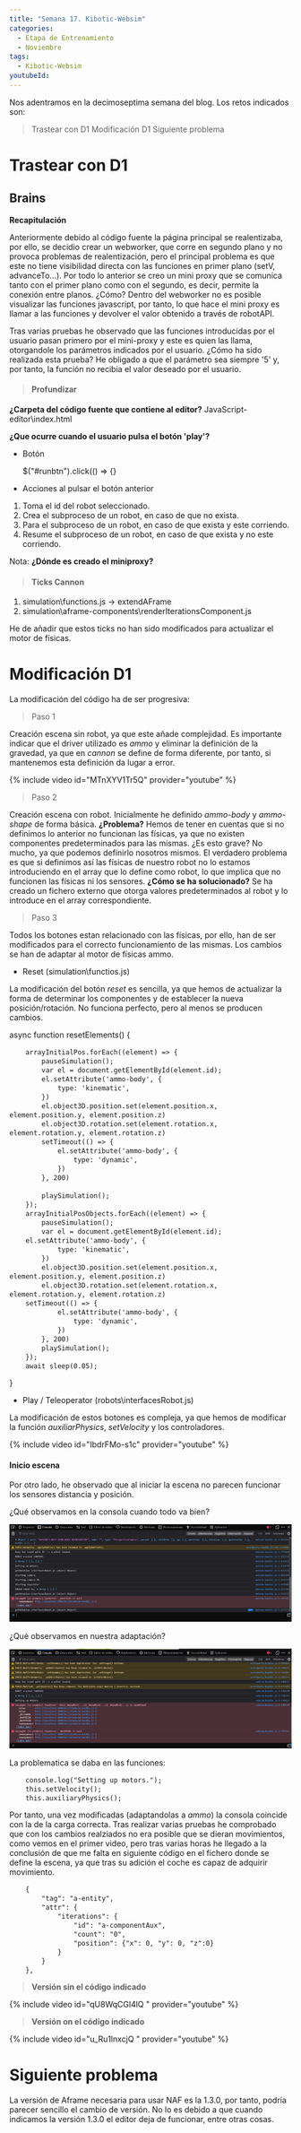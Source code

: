 ```yaml
---
title: "Semana 17. Kibotic-Websim"
categories:
  - Etapa de Entrenamiento
  - Noviembre
tags:
  - Kibotic-Websim
youtubeId: 
---
```



Nos adentramos en la decimoseptima semana del blog. Los retos indicados son:

> Trastear con D1 
> Modificación D1 
> Siguiente problema

# Trastear con D1

## Brains

**Recapitulación**

Anteriormente debido al código fuente la página principal se realentizaba, por ello, se decidio crear un webworker, que corre en segundo plano y no provoca problemas de realentización, pero el principal problema es que este no tiene visibilidad directa con las funciones en primer plano (setV, advanceTo...). Por todo lo anterior se creo un mini proxy que se comunica tanto con el primer plano como con el segundo, es decir, permite la conexión entre planos. ¿Cómo? Dentro del webworker no es posible visualizar las funciones javascript, por tanto, lo que hace el mini proxy es llamar a las funciones y devolver el valor obtenido a través de robotAPI.

Tras varias pruebas he observado que las funciones introducidas por el usuario pasan primero por el mini-proxy y este es quien las llama, otorgandole los parámetros indicados por el usuario. ¿Cómo ha sido realizada esta prueba? He obligado a que el parámetro sea siempre '5' y, por tanto, la función no recibia el valor deseado por el usuario.

> #### Profundizar 

**¿Carpeta del código fuente que contiene al editor?** JavaScript-editor\index.html

**¿Que ocurre cuando el usuario pulsa el botón 'play'?**

* Botón

  $("#runbtn").click(() => {}

* Acciones al pulsar el botón anterior

1. Toma el id del robot seleccionado.
2. Crea el subproceso de un robot, en caso de que no exista.
3. Para el subproceso de un robot, en caso de que exista y este corriendo. 
4. Resume el subproceso de un robot, en caso de que exista y no este corriendo. 

Nota: **¿Dónde es creado el miniproxy?**

> #### Ticks Cannon 

1. simulation\functions.js -> extendAFrame 
2. simulation\aframe-components\renderIterationsComponent.js 

He de añadir que estos ticks no han sido modificados para actualizar el motor de físicas. 

# Modificación D1

La modificación del código ha de ser progresiva:

> Paso 1

Creación escena sin robot, ya que este añade complejidad. Es importante indicar que el driver utilizado es *ammo* y eliminar la definición de la gravedad, ya que en *cannon* se define de forma diferente, por tanto, si mantenemos esta definición da lugar a error. 

{% include video id="MTnXYV1Tr5Q" provider="youtube" %}

> Paso 2

Creación escena con robot. Inicialmente he definido *ammo-body* y *ammo-shape* de forma básica. **¿Problema?** Hemos de tener en cuentas que si no definimos lo anterior no funcionan las físicas, ya que no existen componentes predeterminados para las mismas. ¿Es esto grave? No mucho, ya que podemos definirlo nosotros mismos. El verdadero problema es que si definimos así las físicas de nuestro robot no lo estamos introduciendo en el array que lo define como robot, lo que implica que no funcionen las físicas ni los sensores. **¿Cómo se ha solucionado?** Se ha creado un fichero externo que otorga valores predeterminados al robot y lo introduce en el array correspondiente.

> Paso 3 

Todos los botones estan relacionado con las físicas, por ello, han de ser modificados para el correcto funcionamiento de las mismas. Los cambios se han de adaptar al motor de físicas ammo.

- Reset (simulation\functios.js)

La modificación del botón *reset* es sencilla, ya que hemos de actualizar la forma de determinar los componentes y de establecer la nueva posición/rotación. No funciona perfecto, pero al menos se producen cambios.

async function resetElements() {

        arrayInitialPos.forEach((element) => {
            pauseSimulation();
            var el = document.getElementById(element.id);
            el.setAttribute('ammo-body', {
                type: 'kinematic',
            })
            el.object3D.position.set(element.position.x, element.position.y, element.position.z)
            el.object3D.rotation.set(element.rotation.x, element.rotation.y, element.rotation.z)
            setTimeout(() => {
                el.setAttribute('ammo-body', {
                    type: 'dynamic',
                })
            }, 200)
    
            playSimulation();
        });
        arrayInitialPosObjects.forEach((element) => {
            pauseSimulation();
            var el = document.getElementById(element.id);
        el.setAttribute('ammo-body', {
                type: 'kinematic',
            })
            el.object3D.position.set(element.position.x, element.position.y, element.position.z)
            el.object3D.rotation.set(element.rotation.x, element.rotation.y, element.rotation.z)
        setTimeout(() => {
                el.setAttribute('ammo-body', {
                    type: 'dynamic',
                })
            }, 200)
            playSimulation();
        });
        await sleep(0.05);
}

- Play / Teleoperator (robots\interfacesRobot.js)

La modificación de estos botones es compleja, ya que hemos de modificar la función *auxiliarPhysics*, *setVelocity* y los controladores. 

{% include video id="IbdrFMo-s1c" provider="youtube" %}

#### Inicio escena 

Por otro lado, he observado que al iniciar la escena no parecen funcionar los sensores distancia y posición. 

¿Qué observamos en la consola cuando todo va bien?

![Carga correcta](https://raw.githubusercontent.com/RoboticsLabURJC/2022-tfg-ana-villanueva/main/docs/images/kibotics_console_all_fine_start.png)

¿Qué observamos en nuestra adaptación? 

![Carga incorrecta](https://raw.githubusercontent.com/RoboticsLabURJC/2022-tfg-ana-villanueva/main/docs/images/kibotics_console_not_all_fine_start.png)

La problematica se daba en las funciones:

        console.log("Setting up motors.");
        this.setVelocity();
        this.auxiliaryPhysics();

Por tanto, una vez modificadas (adaptandolas a *ammo*) la consola coincide con la de la carga correcta. Tras realizar varias pruebas he comprobado que con los cambios realziados no era posible que se dieran movimientos, como vemos en el primer video, pero tras varias horas he llegado a la conclusión de que me falta en siguiente código en el fichero donde se define la escena, ya que tras su adición el coche es capaz de adquirir movimiento.

        {
            "tag": "a-entity",
            "attr": {
                "iterations": {
                    "id": "a-componentAux",
                    "count": "0",
                    "position": {"x": 0, "y": 0, "z":0}
                }
            }
        },

> **Versión sin el código indicado**

{% include video id="qU8WqCGl4lQ " provider="youtube" %}

> **Versión  on el código indicado**

{% include video id="u_Ru1lnxcjQ " provider="youtube" %}

# Siguiente problema

La versión de Aframe necesaria para usar NAF es la 1.3.0, por tanto, podría parecer sencillo el cambio de versión. No lo es debido a que cuando indicamos la versión 1.3.0 el editor deja de funcionar, entre otras cosas.

